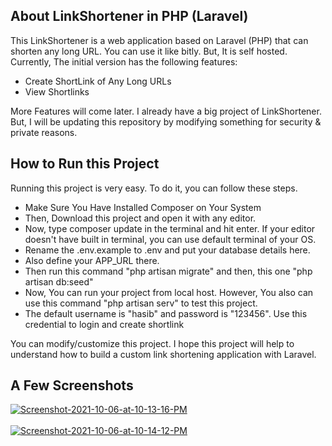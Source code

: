 ## About LinkShortener in PHP (Laravel)

This LinkShortener is a web application based on Laravel (PHP) that can shorten any long URL. You can use it like bitly. But, It is self hosted. Currently, The initial version has the following features:

- Create ShortLink of Any Long URLs
- View Shortlinks

More Features will come later. I already have a big project of LinkShortener. But, I will be updating this repository by modifying something for security & private reasons.

## How to Run this Project
Running this project is very easy. To do it, you can follow these steps.

- Make Sure You Have Installed Composer on Your System
- Then, Download this project and open it with any editor.
- Now, type composer update in the terminal and hit enter. If your editor doesn't have built in terminal, you can use default terminal of your OS.
- Rename the .env.example to .env and put your database details here.
- Also define your APP_URL there.
- Then run this command "php artisan migrate" and then, this one "php artisan db:seed"
- Now, You can run your project from local host. However, You also can use this command "php artisan serv" to test this project.
- The default username is "hasib" and password is "123456". Use this credential to login and create shortlink

You can modify/customize this project. I hope this project will help to understand how to build a custom link shortening application with Laravel.

## A Few Screenshots

<a href="https://postimages.org/" target="_blank"><img src="https://i.postimg.cc/9F5kP91F/Screenshot-2021-10-06-at-10-13-16-PM.png" alt="Screenshot-2021-10-06-at-10-13-16-PM"/></a><br/><br/>
<a href="https://postimages.org/" target="_blank"><img src="https://i.postimg.cc/nc4P3LwK/Screenshot-2021-10-06-at-10-14-12-PM.png" alt="Screenshot-2021-10-06-at-10-14-12-PM"/></a><br/><br/>







